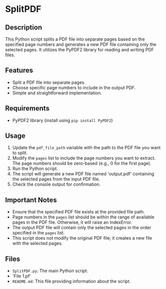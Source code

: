 # SplitPDF

## Description
This Python script splits a PDF file into separate pages based on the specified page numbers and generates a new PDF file containing only the selected pages. It utilizes the PyPDF2 library for reading and writing PDF files.

## Features
- Split a PDF file into separate pages.
- Choose specific page numbers to include in the output PDF.
- Simple and straightforward implementation.

## Requirements
- PyPDF2 library (install using `pip install PyPDF2`)

## Usage
1. Update the `pdf_file_path` variable with the path to the PDF file you want to split.
2. Modify the `pages` list to include the page numbers you want to extract. The page numbers should be zero-based (e.g., 0 for the first page).
3. Run the Python script.
4. The script will generate a new PDF file named 'output.pdf' containing the selected pages from the input PDF file.
5. Check the console output for confirmation.

## Important Notes
- Ensure that the specified PDF file exists at the provided file path.
- Page numbers in the `pages` list should be within the range of available pages in the PDF file. Otherwise, it will raise an IndexError.
- The output PDF file will contain only the selected pages in the order specified in the `pages` list.
- This script does not modify the original PDF file; it creates a new file with the selected pages.

## Files
- `SplitPDF.py`: The main Python script.
- 'File 1.pf'
- `README.md`: This file providing information about the script.
